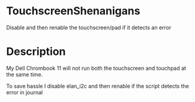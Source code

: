# TouchscreenShenanigans
Disable and then renable the touchscreen/pad if it detects an error

# Description
My Dell Chrombook 11 will not run both the touchscreen and touchpad at the same time.

To save hassle I disable elan_i2c and then renable if the script detects the error in journal
